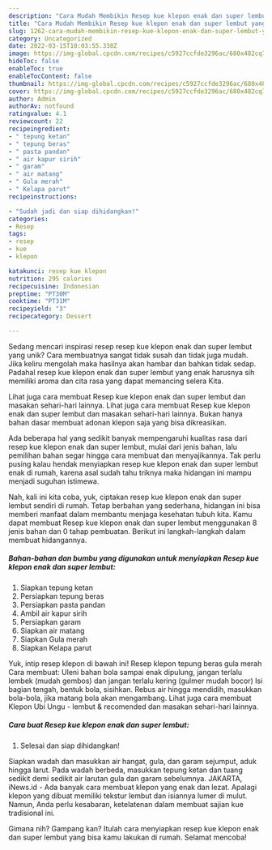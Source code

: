 ```yaml
---
description: "Cara Mudah Membikin Resep kue klepon enak dan super lembut yang Lezat"
title: "Cara Mudah Membikin Resep kue klepon enak dan super lembut yang Lezat"
slug: 1262-cara-mudah-membikin-resep-kue-klepon-enak-dan-super-lembut-yang-lezat
category: Uncategorized
date: 2022-03-15T10:03:55.338Z
image: https://img-global.cpcdn.com/recipes/c5927ccfde3296ac/680x482cq70/resep-kue-klepon-enak-dan-super-lembut-foto-resep-utama.jpg
hideToc: false
enableToc: true
enableTocContent: false
thumbnail: https://img-global.cpcdn.com/recipes/c5927ccfde3296ac/680x482cq70/resep-kue-klepon-enak-dan-super-lembut-foto-resep-utama.jpg
cover: https://img-global.cpcdn.com/recipes/c5927ccfde3296ac/680x482cq70/resep-kue-klepon-enak-dan-super-lembut-foto-resep-utama.jpg
author: Admin
authorAv: notfound
ratingvalue: 4.1
reviewcount: 22
recipeingredient:
- " tepung ketan"
- " tepung beras"
- " pasta pandan"
- " air kapur sirih"
- " garam"
- " air matang"
- " Gula merah"
- " Kelapa parut"
recipeinstructions:

- "Sudah jadi dan siap dihidangkan!"
categories:
- Resep
tags:
- resep
- kue
- klepon

katakunci: resep kue klepon 
nutrition: 295 calories
recipecuisine: Indonesian
preptime: "PT30M"
cooktime: "PT31M"
recipeyield: "3"
recipecategory: Dessert

---
```





Sedang mencari inspirasi resep resep kue klepon enak dan super lembut yang unik? Cara membuatnya sangat tidak susah dan tidak juga mudah. Jika keliru mengolah maka hasilnya akan hambar dan bahkan tidak sedap. Padahal resep kue klepon enak dan super lembut yang enak harusnya sih memiliki aroma dan cita rasa yang dapat memancing selera Kita.





Lihat juga cara membuat Resep kue klepon enak dan super lembut dan masakan sehari-hari lainnya. Lihat juga cara membuat Resep kue klepon enak dan super lembut dan masakan sehari-hari lainnya. Bukan hanya bahan dasar membuat adonan klepon saja yang bisa dikreasikan.

Ada beberapa hal yang sedikit banyak mempengaruhi kualitas rasa dari resep kue klepon enak dan super lembut, mulai dari jenis bahan, lalu pemilihan bahan segar hingga cara membuat dan menyajikannya. Tak perlu pusing kalau hendak menyiapkan resep kue klepon enak dan super lembut enak di rumah, karena asal sudah tahu triknya maka hidangan ini mampu menjadi suguhan istimewa.






Nah, kali ini kita coba, yuk, ciptakan resep kue klepon enak dan super lembut sendiri di rumah. Tetap berbahan yang sederhana, hidangan ini bisa memberi manfaat dalam membantu menjaga kesehatan tubuh kita. Kamu dapat membuat Resep kue klepon enak dan super lembut menggunakan 8 jenis bahan dan 0 tahap pembuatan. Berikut ini langkah-langkah dalam membuat hidangannya.

<!--inarticleads1-->

##### Bahan-bahan dan bumbu yang digunakan untuk menyiapkan Resep kue klepon enak dan super lembut:

1. Siapkan  tepung ketan
1. Persiapkan  tepung beras
1. Persiapkan  pasta pandan
1. Ambil  air kapur sirih
1. Persiapkan  garam
1. Siapkan  air matang
1. Siapkan  Gula merah
1. Siapkan  Kelapa parut


Yuk, intip resep klepon di bawah ini! Resep klepon tepung beras gula merah Cara membuat: Uleni bahan bola sampai enak dipulung, jangan terlalu lembek (mudah gembos) dan jangan terlalu kering (gulmer mudah bocor) Isi bagian tengah, bentuk bola, sisihkan. Rebus air hingga mendidih, masukkan bola-bola, jika matang bola akan mengambang. Lihat juga cara membuat Klepon Ubi Ungu - lembut &amp; recomended dan masakan sehari-hari lainnya. 

<!--inarticleads2-->

##### Cara buat Resep kue klepon enak dan super lembut:


1. Selesai dan siap dihidangkan!

Siapkan wadah dan masukkan air hangat, gula, dan garam sejumput, aduk hingga larut. Pada wadah berbeda, masukkan tepung ketan dan tuang sedikit demi sedikit air larutan gula dan garam sebelumnya. JAKARTA, iNews.id - Ada banyak cara membuat klepon yang enak dan lezat. Apalagi klepon yang dibuat memiliki tekstur lembut dan isiannya lumer di mulut. Namun, Anda perlu kesabaran, ketelatenan dalam membuat sajian kue tradisional ini. 

Gimana nih? Gampang kan? Itulah cara menyiapkan resep kue klepon enak dan super lembut yang bisa kamu lakukan di rumah. Selamat mencoba!
